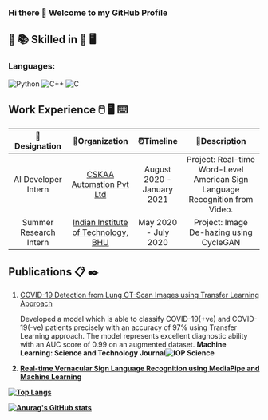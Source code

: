 ### Hi there 👋 Welcome to my GitHub Profile

<!--
**arpita739/arpita739** is a ✨ _special_ ✨ repository because its `README.md` (this file) appears on your GitHub profile.

Here are some ideas to get you started:

- 🔭 I’m currently working on 
- 🌱 I’m currently learning ...
- 👯 I’m looking to collaborate on ...
- 🤔 I’m looking for help with ...
- 💬 Ask me about ...
- 📫 How to reach me: ...
- 😄 Pronouns: ...
- ⚡ Fun fact: ...
-->
## :open_book: :books: Skilled in :closed_book: :desktop_computer:


### Languages:
<img alt="Python" src="https://img.shields.io/badge/python-%2314354C.svg?style=for-the-badge&logo=python&logoColor=white"/>
<img alt="C++" src="https://img.shields.io/badge/c++-%2300599C.svg?style=for-the-badge&logo=c%2B%2B&logoColor=white"/>
<img alt="C" src="https://img.shields.io/badge/c-%2300599C.svg?style=for-the-badge&logo=c&logoColor=white"/>


## Work Experience :computer_mouse: :desktop_computer: :keyboard:

| 💼 Designation |  🏢Organization | ⏰Timeline  |💬Description
| :-: | :-: | :-: |:-:|
| AI Developer Intern | [CSKAA Automation Pvt Ltd](http://www.cskaa.co.in/) | August 2020 - January 2021 |Project: Real-time Word-Level American Sign Language Recognition from Video.|
| Summer Research Intern | [Indian Institute of Technology, BHU](https://iitbhu.ac.in/) | May 2020 - July 2020 |Project: Image De-hazing using CycleGAN|

## Publications :clipboard: :black_nib:
<ol>
    <li><a href="https://doi.org/10.1088/2632-2153/abf22c"/>COVID-19 Detection from Lung CT-Scan Images using Transfer Learning Approach</a></li> 
    <p>Developed a model which is able to classify COVID-19(+ve) and COVID-19(-ve) patients precisely with an accuracy of 97% using Transfer Learning approach. The model represents excellent diagnostic ability with an AUC score of 0.99 on an augmented dataset. <strong>Machine Learning: Science and Technology Journal<strong><img alt="IOP Science" src= "https://img.shields.io/static/v1?label=<IOP Science>&message=<Publisher>&color=<blue>"/></p>
    <li><a href="https://www.ijrpr.com/uploads/V2ISSUE5/IJRPR462.pdf"/>Real-time Vernacular Sign Language Recognition using MediaPipe and Machine Learning</li>
</ol>



[![Top Langs](https://github-readme-stats.vercel.app/api/top-langs/?username=arpita739&layout=compact)](https://github.com/anuraghazra/github-readme-stats)

[![Anurag's GitHub stats](https://github-readme-stats.vercel.app/api?username=arpita739)](https://github.com/anuraghazra/github-readme-stats)

  

